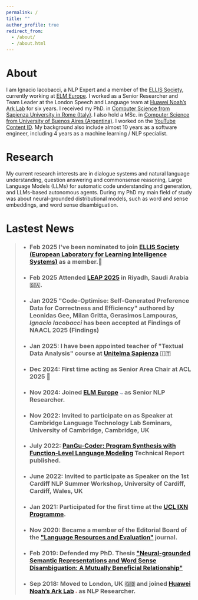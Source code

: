 ```yaml
---
permalink: /
title: ""
author_profile: true
redirect_from: 
  - /about/
  - /about.html
---
```


About
======

I am Ignacio Iacobacci, a NLP Expert and a member of the [ELLIS Society](https://ellis.eu/), currently working at [ELM Europe](https://elmeurope.com/natural-language-processing/). I worked as a Senior Researcher and Team Leader at the London Speech and Language team at [Huawei Noah’s Ark Lab](https://www.noahlab.com.hk/) for six years. 
I received my PhD. in [Computer Science from Sapienza University in Rome (Italy)](https://www.di.uniroma1.it/). I also hold a MSc. in [Computer Science from University of Buenos Aires (Argentina)](https://www.dc.uba.ar/).
I worked on the [YouTube Content ID](https://support.google.com/youtube/answer/2797370?hl=en).
My background also include almost 10 years as a software engineer, including 4 years as a machine learning / NLP specialist.

Research
======

My current research interests are in dialogue systems and natural language understanding, question answering and commonsense reasoning, Large Language Models (LLMs) for automatic code understanding and generation, and LLMs-based autonomous agents. During my PhD my main field of study was about neural-grounded distributional models, such as word and sense embeddings, and word sense disambiguation.

Lastest News
======
> - ### Feb 2025 I've been nominated to join [ELLIS Society (European Laboratory for Learning Intelligence Systems)](https://ellis.eu) as a member.🎉
>   
> - ### Feb 2025 Attended [LEAP 2025](https://onegiantleap.com/) in Riyadh, Saudi Arabia 🇸🇦.
>   
> - ### Jan 2025 "Code-Optimise: Self-Generated Preference Data for Correctness and Efficiency" authored by Leonidas Gee, Milan Gritta, Gerasimos Lampouras, *Ignacio Iacobacci* has been accepted at Findings of NAACL 2025 (Findings) 
>
> - ### Jan 2025: I have been appointed teacher of "Textual Data Analysis" course at [Unitelma Sapienza](https://www.unitelmasapienza.it/) 🇮🇹
> 
> - ### Dec 2024: First time acting as Senior Area Chair at ACL 2025 🎉
>
> - ### Nov 2024: Joined [ELM Europe](https://elmeurope.com/natural-language-processing/) <img src="images/elm.png" alt="ELM Logo" height="5"> as Senior NLP Researcher.
>
> - ### Nov 2022: Invited to participate on as Speaker at Cambridge Language Technology Lab Seminars, University of Cambridge, Cambridge, UK
>
> - ### July 2022: [PanGu-Coder: Program Synthesis with Function-Level Language Modeling](https://arxiv.org/abs/2207.11280) Technical Report published.
> 
> - ### June 2022: Invited to participate as Speaker on the 1st Cardiff NLP Summer Workshop, University of Cardiff, Cardiff, Wales, UK
>  
> - ### Jan 2021: Participated for the first time at the [UCL IXN Programme](https://www.ucl.ac.uk/computer-science/collaborate/ucl-industry-exchange-network-ucl-ixn). 
>
> - ### Nov 2020: Became a member of the Editorial Board of the ["Language Resources and Evaluation"](https://link.springer.com/journal/10579) journal.
>
> - ### Feb 2019: Defended my PhD. Thesis ["Neural-grounded Semantic Representations and Word Sense Disambiguation: A Mutually Beneficial Relationship"](https://iris.uniroma1.it/handle/11573/1304526)
>
> - ### Sep 2018: Moved to London, UK 🇬🇧 and joined [Huawei Noah’s Ark Lab](https://www.noahlab.com.hk/) <img src="images/huawei.jpg" alt="Huawei Logo" height="5"> as NLP Researcher.
